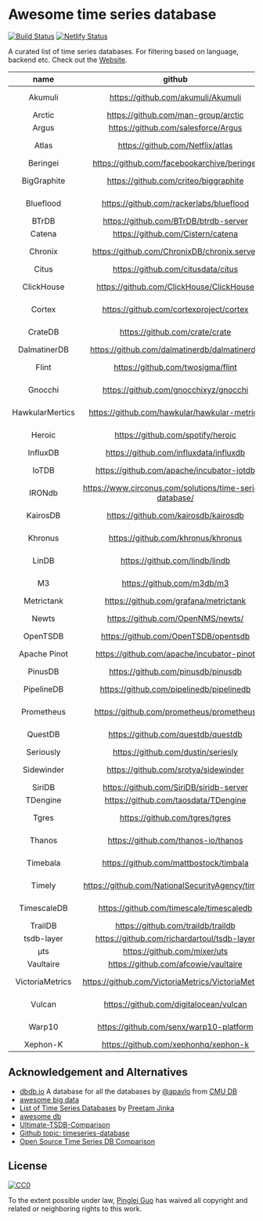 # Awesome time series database

[![Build Status](https://travis-ci.org/xephonhq/awesome-time-series-database.svg?branch=master)](https://travis-ci.org/xephonhq/awesome-time-series-database)
[![Netlify Status](https://api.netlify.com/api/v1/badges/2ea12ac4-c2b9-4767-87d6-8ac65ce5ee30/deploy-status)](https://app.netlify.com/sites/awesome-time-series-database/deploys)

A curated list of time series databases.
For filtering based on language, backend etc. Check out the [Website](https://awesome-time-series-database.netlify.com/).

<!--DBTABLE_START-->
|name|github|status|lang|backend|protocol|query|license|
|:--:|:--:|:--:|:--:|:--:|:--:|:--:|:--:|
|Akumuli|https://github.com/akumuli/Akumuli|maintained|c++|localfs|tcp|text|apache-2.0|
|Arctic|https://github.com/man-group/arctic|active|python|mongodb|tcp|python|lgpl|
|Argus|https://github.com/salesforce/Argus|dead|java|hbase|http|json|bsd|
|Atlas|https://github.com/Netflix/atlas|maintained|scala|memory|http|stack|apache-2.0|
|Beringei|https://github.com/facebookarchive/beringei|dead|c++|memory|thrift|thrift|bsd|
|BigGraphite|https://github.com/criteo/biggraphite|maintained|python|cassandra|http|graphite|apache-2.0|
|Blueflood|https://github.com/rackerlabs/blueflood|dead|java|cassandra,elasticsearch|http|json|apache-2.0|
|BTrDB|https://github.com/BTrDB/btrdb-server|maintained|go|ceph|http|json|gpl|
|Catena|https://github.com/Cistern/catena|dead|go|localfs|http|json|bsd|
|Chronix|https://github.com/ChronixDB/chronix.server|maintained|java|solr|http|json|apache-2.0|
|Citus|https://github.com/citusdata/citus|active|c|postgresql|tcp|sql|agpl-3.0|
|ClickHouse|https://github.com/ClickHouse/ClickHouse|active|c++|localfs|tcp|sql|apache-2.0|
|Cortex|https://github.com/cortexproject/cortex|active|go|s3,cassandra,bigtable,dynamodb|http|promql|apache-2.0|
|CrateDB|https://github.com/crate/crate|active|java|elasticsearch,s3|tcp|sql|apache-2.0|
|DalmatinerDB|https://github.com/dalmatinerdb/dalmatinerdb|maintained|erlang|localfs|http|text|mit|
|Flint|https://github.com/twosigma/flint|maintained|scala|spark|http|json|apache-2.0|
|Gnocchi|https://github.com/gnocchixyz/gnocchi|dead|python|localfs|http|json|apache-2.0|
|HawkularMertics|https://github.com/hawkular/hawkular-metrics|maintained|java|cassandra|http|json|apache-2.0|
|Heroic|https://github.com/spotify/heroic|maintained|java|bigtable,cassandra,elasticsearch|http|json|apache-2.0|
|InfluxDB|https://github.com/influxdata/influxdb|active|go|localfs|http|influxql,flux|mit|
|IoTDB|https://github.com/apache/incubator-iotdb|active|java|hdfs,localfs|tcp|sql|apache-2.0|
|IRONdb|https://www.circonus.com/solutions/time-series-database/|active|c|localfs|http|json|proprietary|
|KairosDB|https://github.com/kairosdb/kairosdb|maintained|java|cassandra|http|json|apache-2.0|
|Khronus|https://github.com/khronus/khronus|dead|scala|cassandra|http|json,influxql|apache-2.0|
|LinDB|https://github.com/lindb/lindb|active|go|localfs|http|sql|apache-2.0|
|M3|https://github.com/m3db/m3|active|go|localfs|http|promql,graphite,m3query,sql|apache-2.0|
|Metrictank|https://github.com/grafana/metrictank|active|go|cassandra,elasticsearch|http|graphite|agpl-3.0|
|Newts|https://github.com/OpenNMS/newts/|maintained|java|cassandra|http|json|apache-2.0|
|OpenTSDB|https://github.com/OpenTSDB/opentsdb|maintained|java|hbase|http,tcp|json|lgpl|
|Apache Pinot|https://github.com/apache/incubator-pinot|active|java|s3,hdfs,azdls|http|pql|apache-2.0|
|PinusDB|https://github.com/pinusdb/pinusdb|maintained|c++|localfs|tcp|sql|gpl-3.0|
|PipelineDB|https://github.com/pipelinedb/pipelinedb|dead|c|postgresql|tcp|sql|apache-2.0|
|Prometheus|https://github.com/prometheus/prometheus|active|go|localfs|prometheus|promql|apache-2.0|
|QuestDB|https://github.com/questdb/questdb|active|java|localfs|postgres|sql|apache-2.0|
|Seriously|https://github.com/dustin/seriesly|dead|go|localfs|http|json|mit|
|Sidewinder|https://github.com/srotya/sidewinder|dead|java|localfs|tcp|sql|apache-2.0|
|SiriDB|https://github.com/SiriDB/siridb-server|active|c|localfs|http|text|mit|
|TDengine|https://github.com/taosdata/TDengine|active|c|localfs|tcp|sql|agpl-3.0|
|Tgres|https://github.com/tgres/tgres|dead|go|postgresql|tcp|sql|apache-2.0|
|Thanos|https://github.com/thanos-io/thanos|active|go|localfs,s3|http,grpc|promql|apache-2.0|
|Timebala|https://github.com/mattbostock/timbala|dead|go|localfs|http|promql|apache-2.0|
|Timely|https://github.com/NationalSecurityAgency/timely|maintained|java|hdfs,accumulo|http|json|apache-2.0|
|TimescaleDB|https://github.com/timescale/timescaledb|active|c|postgresql|postgres|sql|apache-2.0|
|TrailDB|https://github.com/traildb/traildb|dead|c|localfs|embed|python|mit|
|tsdb-layer|https://github.com/richardartoul/tsdb-layer|dead|go|foundationdb|grpc|text|unknown|
|μts|https://github.com/mixer/uts|dead|javascript|memory|embed|json|mit|
|Vaultaire|https://github.com/afcowie/vaultaire|dead|haskell|ceph|http|json|unknown|
|VictoriaMetrics|https://github.com/VictoriaMetrics/VictoriaMetrics|active|go|localfs|http|promql,metricsql|apache-2.0|
|Vulcan|https://github.com/digitalocean/vulcan|dead|go|cassandra|http|promql|apache-2.0|
|Warp10|https://github.com/senx/warp10-platform|active|java|leveldb,hbase|http|warpscript|apache-2.0|
|Xephon-K|https://github.com/xephonhq/xephon-k|dead|go|cassandra,localfs|http,grpc|json|mit|

<!--DBTABLE_END-->

## Acknowledgement and Alternatives

- [dbdb.io](https://github.com/cmu-db/dbdb.io) A database for all the databases by [@apavlo](https://github.com/apavlo) from [CMU DB](https://db.cs.cmu.edu/)
- [awesome big data](https://github.com/onurakpolat/awesome-bigdata#time-series-databases)
- [List of Time Series Databases](https://misfra.me/2016/04/09/tsdb-list/) by [Preetam Jinka](https://twitter.com/PreetamJinka)
- [awesome db](https://github.com/numetriclabz/awesome-db)
- [Ultimate-TSDB-Comparison](https://tsdbbench.github.io/Ultimate-TSDB-Comparison/)
- [Github topic: timeseries-database](https://github.com/topics/timeseries-database)
- [Open Source Time Series DB Comparison](https://docs.google.com/spreadsheets/d/1sMQe9oOKhMhIVw9WmuCEWdPtAoccJ4a-IuZv4fXDHxM/edit#gid=0)

## License

[![CC0](http://i.creativecommons.org/p/zero/1.0/88x31.png)](http://creativecommons.org/publicdomain/zero/1.0/)

To the extent possible under law, [Pinglei Guo](https://github.com/at15) has waived all copyright and related or neighboring rights to this work.
